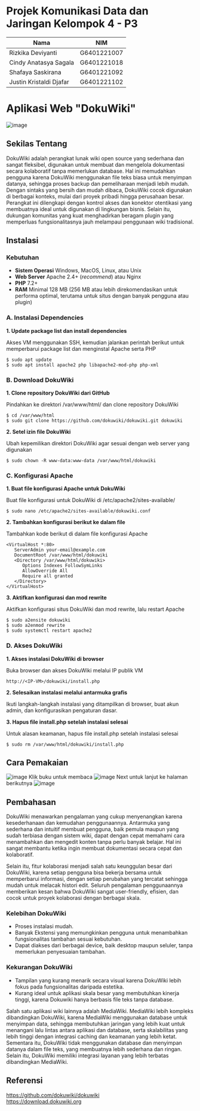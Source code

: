 # Projek Komunikasi Data dan Jaringan Kelompok 4 - P3
|        Nama                  |     NIM      | 
|------------------------------|--------------|
| Rizkika Deviyanti            | G6401221007  | 
| Cindy Anatasya Sagala        | G6401221018  | 
| Shafaya Saskirana            | G6401221092  | 
| Justin Kristaldi Djafar      | G6401221102  | 

# Aplikasi Web "DokuWiki"
![image](https://github.com/user-attachments/assets/7de9be5b-474d-4176-a43d-740b803a9434)

## Sekilas Tentang
DokuWiki adalah perangkat lunak wiki open source yang sederhana dan sangat fleksibel, digunakan untuk membuat dan mengelola dokumentasi secara kolaboratif tanpa memerlukan database. Hal ini memudahkan pengguna karena DokuWiki menggunakan file teks biasa untuk menyimpan datanya, sehingga proses backup dan pemeliharaan menjadi lebih mudah. Dengan sintaks yang bersih dan mudah dibaca, DokuWiki cocok digunakan di berbagai konteks, mulai dari proyek pribadi hingga perusahaan besar. Perangkat ini dilengkapi dengan kontrol akses dan konektor otentikasi yang membuatnya ideal untuk digunakan di lingkungan bisnis. Selain itu, dukungan komunitas yang kuat menghadirkan beragam plugin yang memperluas fungsionalitasnya jauh melampaui penggunaan wiki tradisional.

## Instalasi
### Kebutuhan
- **Sistem Operasi**
Windows, MacOS, Linux, atau Unix
- **Web Server**
Apache 2.4+ (_recommend_) atau Nginx
- **PHP**
7.2+
- **RAM**
Minimal 128 MB (256 MB atau lebih direkomendasikan untuk performa optimal, terutama untuk situs dengan banyak pengguna atau plugin)

### A. Instalasi Dependencies
**1. Update package list dan install dependencies**

Akses VM menggunakan SSH, kemudian jalankan perintah berikut untuk memperbarui package list dan menginstal Apache serta PHP
```
$ sudo apt update
$ sudo apt install apache2 php libapache2-mod-php php-xml
```
### B. Download DokuWiki
**1. Clone repository DokuWiki dari GitHub**

Pindahkan ke direktori /var/www/html/ dan clone repository DokuWiki
```
$ cd /var/www/html
$ sudo git clone https://github.com/dokuwiki/dokuwiki.git dokuwiki
```
**2. Setel izin file DokuWiki**

Ubah kepemilikan direktori DokuWiki agar sesuai dengan web server yang digunakan
```
$ sudo chown -R www-data:www-data /var/www/html/dokuwiki
```
### C. Konfigurasi Apache
**1. Buat file konfigurasi Apache untuk DokuWiki**

Buat file konfigurasi untuk DokuWiki di /etc/apache2/sites-available/
```
$ sudo nano /etc/apache2/sites-available/dokuwiki.conf
```
**2. Tambahkan konfigurasi berikut ke dalam file**

Tambahkan kode berikut di dalam file konfigurasi Apache
```
<VirtualHost *:80>
   ServerAdmin your-email@example.com
   DocumentRoot /var/www/html/dokuwiki
   <Directory /var/www/html/dokuwiki>
      Options Indexes FollowSymLinks
      AllowOverride All
      Require all granted
   </Directory>
</VirtualHost>
```
**3. Aktifkan konfigurasi dan mod rewrite**

Aktifkan konfigurasi situs DokuWiki dan mod rewrite, lalu restart Apache
```
$ sudo a2ensite dokuwiki
$ sudo a2enmod rewrite
$ sudo systemctl restart apache2
```
### D. Akses DokuWiki
**1. Akses instalasi DokuWiki di browser**

Buka browser dan akses DokuWiki melalui IP publik VM
```
http://<IP-VM>/dokuwiki/install.php
```
**2. Selesaikan instalasi melalui antarmuka grafis**

Ikuti langkah-langkah instalasi yang ditampilkan di browser, buat akun admin, dan konfigurasikan pengaturan dasar.

**3. Hapus file install.php setelah instalasi selesai**

Untuk alasan keamanan, hapus file install.php setelah instalasi selesai
```
$ sudo rm /var/www/html/dokuwiki/install.php
```
## Cara Pemakaian
![image](https://github.com/user-attachments/assets/21fb1be5-edaa-4f27-a882-3cd7ead21301)
Klik buku untuk membaca
![image](https://github.com/user-attachments/assets/37316bb3-abe0-4142-b0d2-e5b20d5aac90)
Next untuk lanjut ke halaman berikutnya
![image](https://github.com/user-attachments/assets/28c056fd-3c30-41ff-a8f0-3aaf4553ec38)

## Pembahasan
DokuWiki menawarkan pengalaman yang cukup menyenangkan karena kesederhanaan dan kemudahan penggunaannya. Antarmuka yang sederhana dan intuitif membuat pengguna, baik pemula maupun yang sudah terbiasa dengan sistem wiki, dapat dengan cepat memahami cara menambahkan dan mengedit konten tanpa perlu banyak belajar. Hal ini sangat membantu ketika ingin membuat dokumentasi secara cepat dan kolaboratif. 

Selain itu, fitur kolaborasi menjadi salah satu keunggulan besar dari DokuWiki, karena setiap pengguna bisa bekerja bersama untuk memperbarui informasi, dengan setiap perubahan yang tercatat sehingga mudah untuk melacak histori edit. Seluruh pengalaman penggunaannya memberikan kesan bahwa DokuWiki sangat user-friendly, efisien, dan cocok untuk proyek kolaborasi dengan berbagai skala.

### Kelebihan DokuWiki
- Proses instalasi mudah. <br>
- Banyak Ekstensi yang memungkinkan pengguna untuk menambahkan fungsionalitas tambahan sesuai kebutuhan. <br>
- Dapat diakses dari berbagai device, baik desktop maupun seluler, tanpa memerlukan penyesuaian tambahan. <br>

### Kekurangan DokuWiki
- Tampilan yang kurang menarik secara visual karena DokuWiki lebih fokus pada fungsionalitas daripada estetika. <br>
- Kurang ideal untuk aplikasi skala besar yang membutuhkan kinerja tinggi, karena Dokuwiki hanya berbasis file teks tanpa database. <br>

Salah satu aplikasi wiki lainnya adalah MediaWiki. MediaWiki lebih kompleks dibandingkan DokuWiki, karena MediaWiki menggunakan database untuk menyimpan data, sehingga membutuhkan jaringan yang lebih kuat untuk menangani lalu lintas antara aplikasi dan database, serta skalabilitas yang lebih tinggi dengan integrasi caching dan keamanan yang lebih ketat. Sementara itu, DokuWiki tidak menggunakan database dan menyimpan datanya dalam file teks, yang membuatnya lebih sederhana dan ringan. Selain itu, DokuWiki memiliki integrasi layanan yang lebih terbatas dibandingkan MediaWiki.

## Referensi
https://github.com/dokuwiki/dokuwiki <br>
https://download.dokuwiki.org
